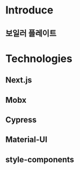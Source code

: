 # Introduce 
##  보일러 플레이트

# Technologies 

## Next.js
## Mobx
## Cypress
## Material-UI
## style-components